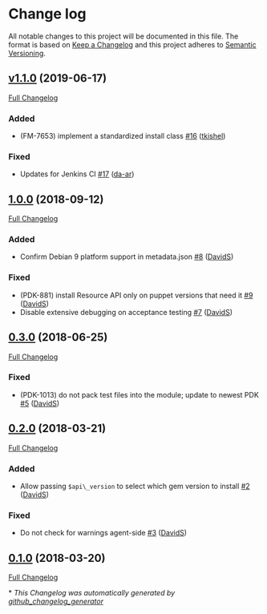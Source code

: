 # Change log

All notable changes to this project will be documented in this file. The format is based on [Keep a Changelog](http://keepachangelog.com/en/1.0.0/) and this project adheres to [Semantic Versioning](http://semver.org).

## [v1.1.0](https://github.com/puppetlabs/puppetlabs-resource_api/tree/v1.1.0) (2019-06-17)

[Full Changelog](https://github.com/puppetlabs/puppetlabs-resource_api/compare/1.0.0...v1.1.0)

### Added

- \(FM-7653\) implement a standardized install class [\#16](https://github.com/puppetlabs/puppetlabs-resource_api/pull/16) ([tkishel](https://github.com/tkishel))

### Fixed

- Updates for Jenkins CI [\#17](https://github.com/puppetlabs/puppetlabs-resource_api/pull/17) ([da-ar](https://github.com/da-ar))

## [1.0.0](https://github.com/puppetlabs/puppetlabs-resource_api/tree/1.0.0) (2018-09-12)

[Full Changelog](https://github.com/puppetlabs/puppetlabs-resource_api/compare/0.3.0...1.0.0)

### Added

- Confirm Debian 9 platform support in metadata.json [\#8](https://github.com/puppetlabs/puppetlabs-resource_api/pull/8) ([DavidS](https://github.com/DavidS))

### Fixed

- \(PDK-881\) install Resource API only on puppet versions that need it [\#9](https://github.com/puppetlabs/puppetlabs-resource_api/pull/9) ([DavidS](https://github.com/DavidS))
- Disable extensive debugging on acceptance testing [\#7](https://github.com/puppetlabs/puppetlabs-resource_api/pull/7) ([DavidS](https://github.com/DavidS))

## [0.3.0](https://github.com/puppetlabs/puppetlabs-resource_api/tree/0.3.0) (2018-06-25)

[Full Changelog](https://github.com/puppetlabs/puppetlabs-resource_api/compare/0.2.0...0.3.0)

### Fixed

-  \(PDK-1013\) do not pack test files into the module; update to newest PDK [\#5](https://github.com/puppetlabs/puppetlabs-resource_api/pull/5) ([DavidS](https://github.com/DavidS))

## [0.2.0](https://github.com/puppetlabs/puppetlabs-resource_api/tree/0.2.0) (2018-03-21)

[Full Changelog](https://github.com/puppetlabs/puppetlabs-resource_api/compare/0.1.0...0.2.0)

### Added

- Allow passing `$api\_version` to select which gem version to install [\#2](https://github.com/puppetlabs/puppetlabs-resource_api/pull/2) ([DavidS](https://github.com/DavidS))

### Fixed

- Do not check for warnings agent-side [\#3](https://github.com/puppetlabs/puppetlabs-resource_api/pull/3) ([DavidS](https://github.com/DavidS))

## [0.1.0](https://github.com/puppetlabs/puppetlabs-resource_api/tree/0.1.0) (2018-03-20)

[Full Changelog](https://github.com/puppetlabs/puppetlabs-resource_api/compare/9aece4bbfa635c48d997162a2d0159696395c225...0.1.0)



\* *This Changelog was automatically generated by [github_changelog_generator](https://github.com/skywinder/Github-Changelog-Generator)*
